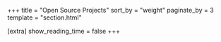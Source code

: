 +++
title = "Open Source Projects"
sort_by = "weight"
paginate_by = 3
template = "section.html"

[extra]
show_reading_time = false
+++
